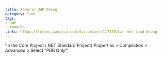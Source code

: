 ```yaml
---
title: Xamarin UWP Debug
category: link
tags:
- UWP
- Xamarin
links: https://forums.xamarin.com/discussion/117170/can-not-load-debug-symbols-from-netstandart-project-into-uwp-project
---
```

'In the Core Project (.NET Standard Project) Properties > Compilation > Advanced > Select "PDB Only"'